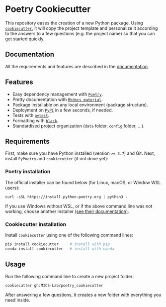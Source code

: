 # Poetry Cookiecutter

This repository eases the creation of a new Python package. Using [`cookiecutter`](https://cookiecutter.readthedocs.io/en/stable/index.html), it will copy the project template and personalize it according to the answers to a few questions (e.g. the project name) so that you can get started quickly.

## Documentation

All the requirements and features are described in the [documentation](https://mics-lab.github.io/poetry_cookiecutter/).

## Features
- Easy dependency management with [`Poetry`](https://python-poetry.org/).
- Pretty documentation with [`Mkdocs material`](https://squidfunk.github.io/mkdocs-material/).
- Package installable on any local environment (package structure).
- Deployment on [`PyPI`](https://pypi.org/) in a few seconds, if needed.
- Tests with [`pytest`](https://docs.pytest.org/en/7.1.x/).
- Formatting with [`black`](https://github.com/psf/black).
- Standardised project organization (`data` folder, `config` folder, ...).

## Requirements
First, make sure you have Python installed (version `>= 3.7`) and Git. Next, install `PyPoetry` and `cookiecutter` (if not done yet):
### Poetry installation

The official installer can be found below (for Linux, macOS, or Window WSL users):

```
curl -sSL https://install.python-poetry.org | python3 -
```

If you use Windows without WSL, or if the above command line was not working, choose another installer [(see their documentation)](https://python-poetry.org/docs/#installation).

### Cookiecutter installation
Install `cookiecutter` using one of the following command lines:

```bash
pip install cookiecutter     # install with pip
conda install cookiecutter   # install with conda
```

## Usage

Run the following command line to create a new project folder:
```bash
cookiecutter gh:MICS-Lab/poetry_cookiecutter
```
After answering a few questions, it creates a new folder with everything you need inside.
